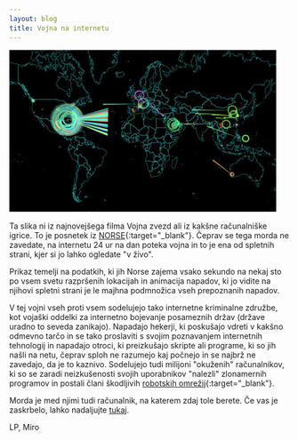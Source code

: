 ```yaml
---
layout: blog
title: Vojna na internetu
---
```


<a href="http://map.norsecorp.com/" target="_blank">
<img src="/images/posts/norske.jpg">
<a>

<!--more-->

Ta slika ni iz najnovejšega filma Vojna zvezd ali iz kakšne računalniške igrice.
To je posnetek iz [NORSE](http://map.norsecorp.com/){:target="_blank"}.
Čeprav se tega morda ne zavedate, na internetu 24 ur na dan poteka vojna
in to je ena od spletnih strani, kjer si jo lahko ogledate "v živo".

Prikaz temelji na podatkih, ki jih Norse zajema vsako sekundo na nekaj sto
po vsem svetu razpršenih lokacijah in animacija napadov, ki jo vidite na
njihovi spletni strani je le majhna podmnožica vseh prepoznanih napadov.

V tej vojni vseh proti vsem sodelujejo tako internetne kriminalne
združbe, kot vojaški oddelki za internetno bojevanje posameznih 
držav (države uradno to seveda zanikajo). Napadajo hekerji, ki poskušajo
vdreti v kakšno odmevno tarčo in se tako proslaviti s svojim poznavanjem 
internetnih tehnologij in napadajo otroci, ki preizkušajo skripte 
ali programe, ki so jih našli na netu, čeprav sploh ne razumejo kaj 
počnejo in se najbrž ne zavedajo, da je to kaznivo. Sodelujejo tudi
milijoni "okuženih" računalnikov, ki so se zaradi neizkušenosti svojih 
uporabnikov "nalezli" zlonamernih programov in postali člani škodljivih
[robotskih omrežij](https://en.wikipedia.org/wiki/Botnet){:target="_blank"}.

Morda je med njimi tudi računalnik, na katerem zdaj tole berete.
Če vas je zaskrbelo, lahko nadaljujte [tukaj](/storitve/pregled_sistema.html).

LP, Miro
